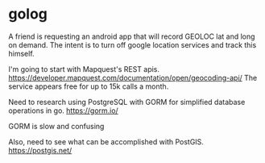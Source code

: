 # golog

A friend is requesting an android app that will record GEOLOC lat and long on demand. The intent is to turn off google location services and track this himself. 

I'm going to start with Mapquest's REST apis. https://developer.mapquest.com/documentation/open/geocoding-api/ 
The service appears free for up to 15k calls a month.

Need to research using PostgreSQL with GORM for simplified database operations in go. https://gorm.io/

   GORM is slow and confusing 

Also, need to see what can be accomplished with PostGIS. https://postgis.net/



